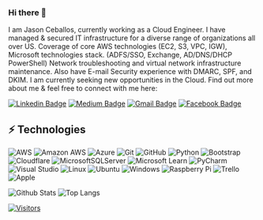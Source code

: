 <!--
**jasonceballos29/jasonceballos29** is a ✨ _special_ ✨ repository because its `README.md` (this file) appears on your GitHub profile.

Here are some ideas to get you started:

- 🔭 I’m currently working on ...
- 🌱 I’m currently learning ...
- 👯 I’m looking to collaborate on ...
- 🤔 I’m looking for help with ...
- 💬 Ask me about ...
- 📫 How to reach me: ...
- 😄 Pronouns: ...
- ⚡ Fun fact: ...
-->
### Hi there 👋





I am Jason Ceballos, currently working as a Cloud Engineer. I have managed & secured IT infrastructure for a diverse range of organizations all over US. Coverage of core AWS technologies (EC2, S3, VPC, IGW), Microsoft technologies stack. (ADFS/SSO, Exchange, AD/DNS/DHCP PowerShell) Network troubleshooting and virtual network infrastructure maintenance. Also have E-mail Security experience with DMARC, SPF, and DKIM. I am currently seeking new opportunities in the Cloud. Find out more about me & feel free to connect with me here:

[![Linkedin Badge](https://img.shields.io/badge/-JasonCeballos-blue?style=flat-square&logo=Linkedin&logoColor=white&link=https://www.linkedin.com/in/ludehsar/)](https://www.linkedin.com/in/jasonceballos/)
[![Medium Badge](https://img.shields.io/badge/jasonceballos-12100E?style=flat-square&logo=medium&logoColor=white&link=https://medium.com/@jasonceballos/)](https://medium.com/@jasonceballos)
[![Gmail Badge](https://img.shields.io/badge/-jasonceballos@gmail.com-c14438?style=flat-square&logo=Gmail&logoColor=white&link=mailto:jasonceballos@gmail.com)](mailto:jasonceballos@gmail.com)
[![Facebook Badge](https://img.shields.io/badge/jasonceballos-1877F2?style=flat-square&logo=facebook&logoColor=white&link=https://www.facebook.com/jasonceballos/)](https://www.facebook.com/jasonceballos/)


## ⚡ Technologies

![AWS](https://img.shields.io/badge/AWS-%23FF9900.svg?style=flat-square&logo=amazon-aws&logoColor=white)
![Amazon AWS](https://img.shields.io/badge/Amazon%20AWS-232F3E?style=flat-square&logo=amazon-aws)
![Azure](https://img.shields.io/badge/Azure-%230072C6.svg?style=flat-square&logo=microsoftazure&logoColor=white)
![Git](https://img.shields.io/badge/-Git-black?style=flat-square&logo=git)
![GitHub](https://img.shields.io/badge/-GitHub-181717?style=flat-square&logo=github)
![Python](https://img.shields.io/badge/-Python-black?style=flat-square&logo=Python)
![Bootstrap](https://img.shields.io/badge/-Bootstrap-563D7C?style=flat-square&logo=bootstrap)
![Cloudflare](https://img.shields.io/badge/Cloudflare-F38020?style=flat-square&logo=Cloudflare&logoColor=white)
![MicrosoftSQLServer](https://img.shields.io/badge/Microsoft%20SQL%20Sever-CC2927?style=flat-square&logo=microsoft%20sql%20server&logoColor=white)
![Microsoft Learn](https://img.shields.io/badge/Microsoft_Learn-258ffa?style=flat-square&logo=microsoft&logoColor=white)
![PyCharm](https://img.shields.io/badge/pycharm-143?style=flat-square&logo=pycharm&logoColor=black&color=black&labelColor=green)
![Visual Studio](https://img.shields.io/badge/Visual%20Studio-5C2D91.svg?style=flat-square&logo=visual-studio&logoColor=white)
![Linux](https://img.shields.io/badge/Linux-FCC624?style=flat-square&logo=linux&logoColor=black)
![Ubuntu](https://img.shields.io/badge/Ubuntu-E95420?style=flat-square&logo=ubuntu&logoColor=white)
![Windows](https://img.shields.io/badge/Windows-0078D6?style=flat-square&logo=windows&logoColor=white)
![Raspberry Pi](https://img.shields.io/badge/-RaspberryPi-C51A4A?style=flat-square&logo=Raspberry-Pi)
![Trello](https://img.shields.io/badge/Trello-%23026AA7.svg?style=flat-square&logo=Trello&logoColor=white)
![Apple](https://img.shields.io/badge/Apple-%23000000.svg?style=flat-square&logo=apple&logoColor=white)



![Github Stats](https://github-readme-stats.vercel.app/api?username=jasonceballos29&count_private=true&show_icons=true&include_all_commits=true)
![Top Langs](https://github-readme-stats.vercel.app/api/top-langs/?username=jasonceballos29&hide=TeX&layout=compact)



[![Visitors](https://api.visitorbadge.io/api/visitors?path=jasonceballos29%2Fjasonceballos29&label=VISITORS&countColor=%23263759)](https://visitorbadge.io/status?path=jasonceballos29%2Fjasonceballos29)
